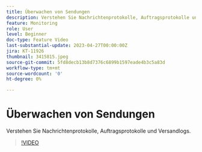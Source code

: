```yaml
---
title: Überwachen von Sendungen
description: Verstehen Sie Nachrichtenprotokolle, Auftragsprotokolle und Versandlogs.
feature: Monitoring
role: User
level: Beginner
doc-type: Feature Video
last-substantial-update: 2023-04-27T00:00:00Z
jira: KT-11926
thumbnail: 3415815.jpeg
source-git-commit: 5fd8decb13b8d7376c6899b1597eade4b3c5a83d
workflow-type: tm+mt
source-wordcount: '0'
ht-degree: 0%

---
```



# Überwachen von Sendungen

Verstehen Sie Nachrichtenprotokolle, Auftragsprotokolle und Versandlogs.

>[!VIDEO](https://video.tv.adobe.com/v/3415815/?learn=on)
